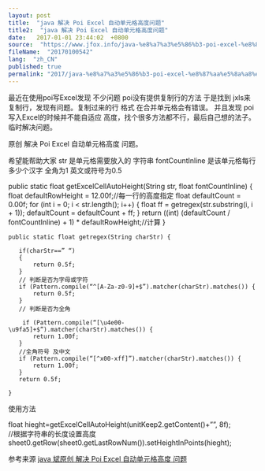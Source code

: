 ```yaml
---
layout: post
title:  "java 解决 Poi Excel 自动单元格高度问题"
title2:  "java 解决 Poi Excel 自动单元格高度问题"
date:   2017-01-01 23:44:02  +0800
source:  "https://www.jfox.info/java-%e8%a7%a3%e5%86%b3-poi-excel-%e8%87%aa%e5%8a%a8%e5%8d%95%e5%85%83%e6%a0%bc%e9%ab%98%e5%ba%a6%e9%97%ae%e9%a2%98.html"
fileName:  "20170100542"
lang:  "zh_CN"
published: true
permalink: "2017/java-%e8%a7%a3%e5%86%b3-poi-excel-%e8%87%aa%e5%8a%a8%e5%8d%95%e5%85%83%e6%a0%bc%e9%ab%98%e5%ba%a6%e9%97%ae%e9%a2%98.html"
---
```




最近在使用poi写Excel发现 不少问题 poi没有提供复制行的方法 于是找到 jxls来复制行，发现有问题。复制过来的行 格式 在合并单元格会有错误。
并且发现 poi 写入Excel的时候并不能自适应 高度，找个很多方法都不行，最后自己想的法子。临时解决问题。

原创 解决 Poi Excel 自动单元格高度 问题。

希望能帮助大家
str 是单元格需要放入的 字符串 fontCountInline 是该单元格每行多少个汉字 全角为1 英文或符号为0.5

   public static float getExcelCellAutoHeight(String str, float fontCountInline) {
       float defaultRowHeight = 12.00f;//每一行的高度指定
       float defaultCount = 0.00f;
       for (int i = 0; i < str.length(); i++) {
           float ff = getregex(str.substring(i, i + 1));
           defaultCount = defaultCount + ff;
       }
       return ((int) (defaultCount / fontCountInline) + 1) * defaultRowHeight;//计算
   }

    public static float getregex(String charStr) {
       
       if(charStr==” “)
       {
           return 0.5f;
       }
       // 判断是否为字母或字符
       if (Pattern.compile(“^[A-Za-z0-9]+$”).matcher(charStr).matches()) {
           return 0.5f;
       }
       // 判断是否为全角

        if (Pattern.compile(“[\u4e00-\u9fa5]+$”).matcher(charStr).matches()) {
           return 1.00f;
       }
       //全角符号 及中文
       if (Pattern.compile(“[^x00-xff]”).matcher(charStr).matches()) {
           return 1.00f;
       }
       return 0.5f;

    }

使用方法

float hieght=getExcelCellAutoHeight(unitKeep2.getContent()+””, 8f);     
//根据字符串的长度设置高度
sheet0.getRow(sheet0.getLastRowNum()).setHeightInPoints(hieght); 

参考来源 [java 斌原创 解决 Poi Excel 自动单元格高度 问题 ](https://www.jfox.info/go.php?url=http://www.jfox.info/url.php?url=http%3A%2F%2Fwww.cnblogs.com%2Fhappyyou%2Farchive%2F2009%2F10%2F22%2F1588288.html)
